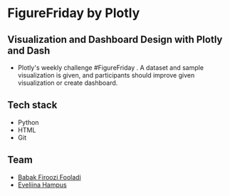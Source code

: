 # FigureFriday by Plotly

## Visualization and Dashboard Design with Plotly and Dash

- Plotly's  weekly challenge #FigureFriday . A dataset and sample visualization is given, and participants should improve given visualization or create dashboard.

## Tech stack
- Python
- HTML
- Git

## Team
- [Babak Firoozi Fooladi](https://github.com/babakfifoo)
- [Eveliina Hampus](https://github.com/eveliinahampus)
